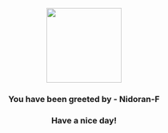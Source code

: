<p align="center">
            <img src="https://raw.githubusercontent.com/PokeAPI/sprites/master/sprites/pokemon/29.png" width="150" height="150">
          </p>
          <h3 align="center">You have been greeted by - <b>Nidoran-F</b></h3>
          <h3 align="center">Have a nice day!</h3>
        